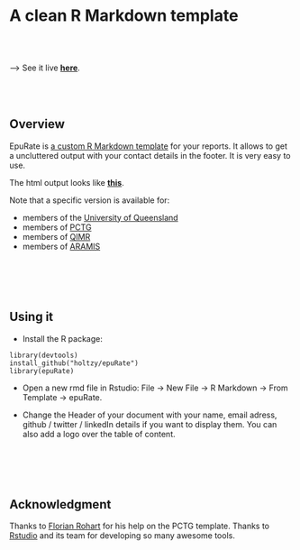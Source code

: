   A clean R Markdown template
===================

<br>
<br>

--> See it live [**here**](https://holtzy.github.io/epuRate/).


<br><br>
Overview
--------
EpuRate is [a custom R Markdown template](https://holtzy.github.io/epuRate/) for your reports. It allows to get a uncluttered output with your contact details in the footer. It is very easy to use.

The html output looks like [**this**](https://holtzy.github.io/epuRate/).

Note that a specific version is available for:

- members of the [University of Queensland](https://holtzy.github.io/epuRate/uq.html)
- members of [PCTG](https://holtzy.github.io/epuRate/pctg.html)
- members of [QIMR](https://holtzy.github.io/epuRate/qimr.html)
- members of [ARAMIS](https://holtzy.github.io/epuRate/aramis.html)


<br><br><br>
Using it
--------

- Install the R package:
```
library(devtools)
install_github("holtzy/epuRate")
library(epuRate)
```
- Open a new rmd file in Rstudio: File -> New File -> R Markdown -> From Template -> epuRate.

- Change  the Header of your document with your name, email adress, github / twitter / linkedIn details if you want to display them. You can also add a logo over the table of content.




<br><br><br>
Acknowledgment
--------
Thanks to [Florian Rohart](http://florian.rohart.free.fr/Professional_page/Home.html) for his help on the PCTG template. Thanks to [Rstudio](https://www.rstudio.com) and its team for developing so many awesome tools.
